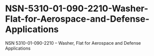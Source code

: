 # NSN-5310-01-090-2210-Washer-Flat-for-Aerospace-and-Defense-Applications
NSN 5310-01-090-2210 – Washer, Flat for Aerospace and Defense Applications

